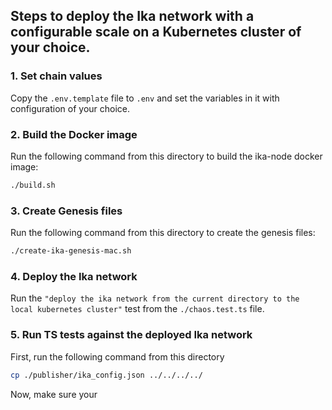 ## Steps to deploy the Ika network with a configurable scale on a Kubernetes cluster of your choice.

### 1. Set chain values
Copy the `.env.template` file to `.env` and set the variables in it with configuration of your choice.

### 2. Build the Docker image
Run the following command from this directory to build the ika-node docker image:
```bash
./build.sh
```

### 3. Create Genesis files
Run the following command from this directory to create the genesis files:
```bash
./create-ika-genesis-mac.sh
```

### 4. Deploy the Ika network
Run the `"deploy the ika network from the current directory to the local kubernetes cluster"` test from the 
`./chaos.test.ts` file.

### 5. Run TS tests against the deployed Ika network
First, run the following command from this directory
```bash
cp ./publisher/ika_config.json ../../../../
```
Now, make sure your